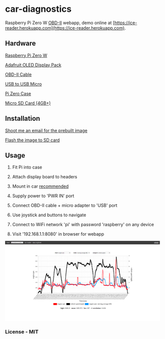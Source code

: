 # car-diagnostics
Raspberry Pi Zero W [OBD-II](https://en.wikipedia.org/wiki/On-board_diagnostics) webapp, demo online at [https://ice-reader.herokuapp.com](https://ice-reader.herokuapp.com).

## Hardware
[Raspberry Pi Zero W](https://www.adafruit.com/product/3708)

[Adafruit OLED Display Pack](https://www.adafruit.com/product/3192)

[OBD-II Cable](https://www.amazon.com/ScanTool-OBDLink-USB-Professional-Diagnostics/dp/B005ZWM0R4)

[USB to USB Micro](https://www.adafruit.com/product/2910)

[Pi Zero Case](https://www.adafruit.com/product/3252)

[Micro SD Card (4GB+)](https://www.amazon.com/Micro-Center-Class-Memory-Adapter/dp/B07YLYX4NL/)

## Installation
[Shoot me an email for the prebuilt image](mailto@fredrickcollins18@gmail.com)

[Flash the image to SD card](https://www.raspberrypi.org/documentation/installation/installing-images/)

## Usage
1) Fit Pi into case

2) Attach display board to headers

3) Mount in car [recommended](https://www.homedepot.com/p/3M-Scotch-1-in-x-1-in-Black-Extreme-Fasteners-6-Sets-Pack-RFD7021/206180486)

4) Supply power to 'PWR IN' port

5) Connect OBD-II cable + micro adapter to 'USB' port

6) Use joystick and buttons to navigate

7) Connect to WiFi network 'pi' with password 'raspberry' on any device

8) Visit '192.168.1.1:8080' in browser for webapp

![](screencap.png)

### License - MIT
